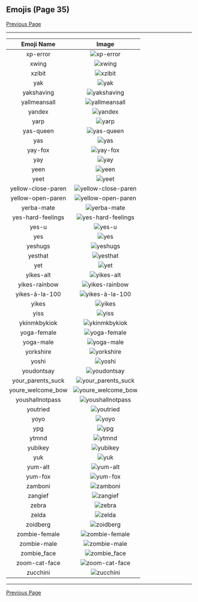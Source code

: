 
  ## Emojis (Page 35)

  [Previous Page](/docs/lgbtintech/page-w-0034.md)

  <hr />

  |Emoji Name|Image|
  | :-: | :-: |
  |xp-error| ![xp-error](/emojis/lgbtintech/xp-error.png)|
  |xwing| ![xwing](/emojis/lgbtintech/xwing.png)|
  |xzibit| ![xzibit](/emojis/lgbtintech/xzibit.png)|
  |yak| ![yak](/emojis/lgbtintech/yak.jpg)|
  |yakshaving| ![yakshaving](/emojis/lgbtintech/yakshaving.png)|
  |yallmeansall| ![yallmeansall](/emojis/lgbtintech/yallmeansall.png)|
  |yandex| ![yandex](/emojis/lgbtintech/yandex.png)|
  |yarp| ![yarp](/emojis/lgbtintech/yarp.png)|
  |yas-queen| ![yas-queen](/emojis/lgbtintech/yas-queen.png)|
  |yas| ![yas](/emojis/lgbtintech/yas.jpg)|
  |yay-fox| ![yay-fox](/emojis/lgbtintech/yay-fox.gif)|
  |yay| ![yay](/emojis/lgbtintech/yay.png)|
  |yeen| ![yeen](/emojis/lgbtintech/yeen.png)|
  |yeet| ![yeet](/emojis/lgbtintech/yeet.png)|
  |yellow-close-paren| ![yellow-close-paren](/emojis/lgbtintech/yellow-close-paren.png)|
  |yellow-open-paren| ![yellow-open-paren](/emojis/lgbtintech/yellow-open-paren.png)|
  |yerba-mate| ![yerba-mate](/emojis/lgbtintech/yerba-mate.png)|
  |yes-hard-feelings| ![yes-hard-feelings](/emojis/lgbtintech/yes-hard-feelings.jpg)|
  |yes-u| ![yes-u](/emojis/lgbtintech/yes-u.jpg)|
  |yes| ![yes](/emojis/lgbtintech/yes.png)|
  |yeshugs| ![yeshugs](/emojis/lgbtintech/yeshugs.png)|
  |yesthat| ![yesthat](/emojis/lgbtintech/yesthat.png)|
  |yet| ![yet](/emojis/lgbtintech/yet.png)|
  |yikes-alt| ![yikes-alt](/emojis/lgbtintech/yikes-alt.png)|
  |yikes-rainbow| ![yikes-rainbow](/emojis/lgbtintech/yikes-rainbow.png)|
  |yikes-à-la-100| ![yikes-à-la-100](/emojis/lgbtintech/yikes-à-la-100.png)|
  |yikes| ![yikes](/emojis/lgbtintech/yikes.png)|
  |yiss| ![yiss](/emojis/lgbtintech/yiss.png)|
  |ykinmkbykiok| ![ykinmkbykiok](/emojis/lgbtintech/ykinmkbykiok.png)|
  |yoga-female| ![yoga-female](/emojis/lgbtintech/yoga-female.png)|
  |yoga-male| ![yoga-male](/emojis/lgbtintech/yoga-male.png)|
  |yorkshire| ![yorkshire](/emojis/lgbtintech/yorkshire.png)|
  |yoshi| ![yoshi](/emojis/lgbtintech/yoshi.gif)|
  |youdontsay| ![youdontsay](/emojis/lgbtintech/youdontsay.png)|
  |your_parents_suck| ![your_parents_suck](/emojis/lgbtintech/your_parents_suck.png)|
  |youre_welcome_bow| ![youre_welcome_bow](/emojis/lgbtintech/youre_welcome_bow.png)|
  |youshallnotpass| ![youshallnotpass](/emojis/lgbtintech/youshallnotpass.gif)|
  |youtried| ![youtried](/emojis/lgbtintech/youtried.jpg)|
  |yoyo| ![yoyo](/emojis/lgbtintech/yoyo.gif)|
  |ypg| ![ypg](/emojis/lgbtintech/ypg.png)|
  |ytmnd| ![ytmnd](/emojis/lgbtintech/ytmnd.png)|
  |yubikey| ![yubikey](/emojis/lgbtintech/yubikey.jpg)|
  |yuk| ![yuk](/emojis/lgbtintech/yuk.png)|
  |yum-alt| ![yum-alt](/emojis/lgbtintech/yum-alt.png)|
  |yum-fox| ![yum-fox](/emojis/lgbtintech/yum-fox.gif)|
  |zamboni| ![zamboni](/emojis/lgbtintech/zamboni.png)|
  |zangief| ![zangief](/emojis/lgbtintech/zangief.gif)|
  |zebra| ![zebra](/emojis/lgbtintech/zebra.png)|
  |zelda| ![zelda](/emojis/lgbtintech/zelda.gif)|
  |zoidberg| ![zoidberg](/emojis/lgbtintech/zoidberg.jpg)|
  |zombie-female| ![zombie-female](/emojis/lgbtintech/zombie-female.png)|
  |zombie-male| ![zombie-male](/emojis/lgbtintech/zombie-male.png)|
  |zombie_face| ![zombie_face](/emojis/lgbtintech/zombie_face.png)|
  |zoom-cat-face| ![zoom-cat-face](/emojis/lgbtintech/zoom-cat-face.gif)|
  |zucchini| ![zucchini](/emojis/lgbtintech/zucchini.png)|

  <hr/>
  
  [Previous Page](/docs/lgbtintech/page-w-0034.md)